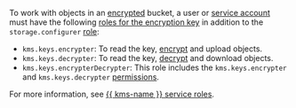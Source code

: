 To work with objects in an [encrypted](../../storage/concepts/encryption.md) bucket, a user or [service account](../../iam/concepts/users/service-accounts.md) must have the following [roles for the encryption key](../../kms/operations/key-access.md) in addition to the `storage.configurer` [role](../../storage/security/index.md#storage-configurer):

* `kms.keys.encrypter`: To read the key, [encrypt](../../kms/security/index.md#kms-keys-encrypter) and upload objects.
* `kms.keys.decrypter`: To read the key, [decrypt](../../kms/security/index.md#kms-keys-decrypter) and download objects.
* `kms.keys.encrypterDecrypter`: This role includes the `kms.keys.encrypter` and `kms.keys.decrypter` [permissions](../../kms/security/index.md#kms-keys-encrypterDecrypter).

For more information, see [{{ kms-name }} service roles](../../kms/security/index.md#service-roles).